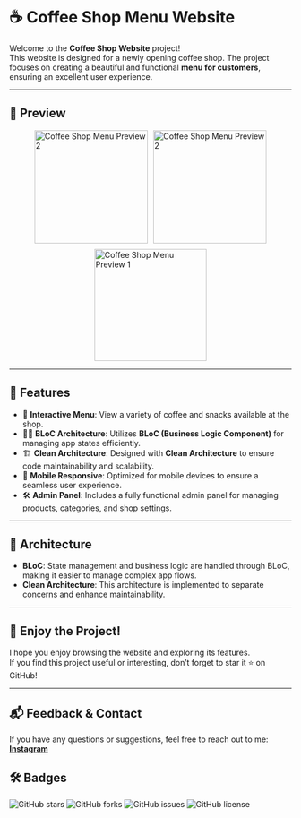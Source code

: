 # ☕ Coffee Shop Menu Website

Welcome to the **Coffee Shop Website** project!  
This website is designed for a newly opening coffee shop. The project focuses on creating a beautiful and functional **menu for customers**, ensuring an excellent user experience.

---

## 📸 Preview

<div style="display: flex; gap: 10px; flex-wrap: wrap; justify-content: center;">
    <img src="https://github.com/user-attachments/assets/a126532b-4d3b-4f16-a5c0-e578fe619684" alt="Coffee Shop Menu Preview 2" width="202"/>
    <img src="https://github.com/user-attachments/assets/6c779d59-4146-4401-909f-3130cb195d0d" alt="Coffee Shop Menu Preview 2" width="202"/>
    <img src="https://github.com/user-attachments/assets/93bf7127-7a2d-4141-8e60-b8331384eafc" alt="Coffee Shop Menu Preview 1" width="200"/>
</div>

---

## 🚀 Features

- 🍵 **Interactive Menu**: View a variety of coffee and snacks available at the shop.
- 🧑‍💻 **BLoC Architecture**: Utilizes **BLoC (Business Logic Component)** for managing app states efficiently.
- 🏗️ **Clean Architecture**: Designed with **Clean Architecture** to ensure code maintainability and scalability.
- 📱 **Mobile Responsive**: Optimized for mobile devices to ensure a seamless user experience.
- 🛠️ **Admin Panel**: Includes a fully functional admin panel for managing products, categories, and shop settings.

---

## 🔧 Architecture

- **BLoC**: State management and business logic are handled through BLoC, making it easier to manage complex app flows.
- **Clean Architecture**: This architecture is implemented to separate concerns and enhance maintainability.

---

## 💬 Enjoy the Project!

I hope you enjoy browsing the website and exploring its features.  
If you find this project useful or interesting, don’t forget to star it ⭐ on GitHub!

---

## 📬 Feedback & Contact

If you have any questions or suggestions, feel free to reach out to me:  
[**Instagram**](https://www.instagram.com/aradazr.dev)

## 🛠️ Badges

![GitHub stars](https://img.shields.io/github/stars/aradazr/Weekend-Cafeshop)
![GitHub forks](https://img.shields.io/github/forks/aradazr/Weekend-Cafeshop)
![GitHub issues](https://img.shields.io/github/issues/aradazr/Weekend-Cafeshop)
![GitHub license](https://img.shields.io/github/license/aradazr/Weekend-Cafeshop)
